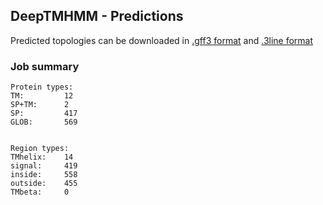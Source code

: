 ## DeepTMHMM - Predictions
Predicted topologies can be downloaded in [.gff3 format](TMRs.gff3) and [.3line format](predicted_topologies.3line)
### Job summary
```
Protein types:
TM:			12
SP+TM:		2
SP:			417
GLOB:		569


Region types:
TMhelix:	14
signal:		419
inside:		558
outside:	455
TMbeta:		0
```
